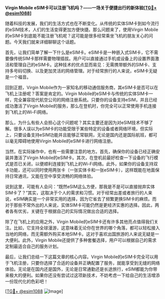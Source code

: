 **Virgin Mobile eSIM卡可以注册飞机吗？——一场关于便捷出行的新体验[[TG💪+ @esim1088](https://t.me/s/esim1088)]**

随着科技的发展，我们的生活方式也在不断变化。从传统的实体SIM卡到如今流行的eSIM技术，人们的生活变得更加方便快捷。那么问题来了，使用Virgin Mobile的eSIM卡到底能不能注册飞机呢？这可能是很多经常乘坐飞机的朋友关心的问题。今天我们就来详细聊聊这个话题。

首先，让我们简单了解一下什么是eSIM卡。eSIM卡是一种嵌入式SIM卡，它不需要像传统SIM卡那样需要物理插拔。用户可以直接通过手机或设备上的设置界面激活和管理自己的eSIM卡。这种技术的优点显而易见：无需携带额外的SIM卡、支持多号码切换、以及更加灵活的网络管理。对于经常旅行的人来说，eSIM卡无疑是一个福音。

回到正题，Virgin Mobile作为一家知名的移动通信服务商，其eSIM卡是否可以在飞机上注册呢？答案是肯定的。Virgin Mobile的eSIM卡与传统的实体SIM卡一样，完全兼容现代航空公司的网络注册系统。只要你的设备支持eSIM，并且已经成功激活了Virgin Mobile的服务，那么在登机时，你完全可以正常使用手机连接到飞机上的Wi-Fi网络。

那么，为什么有些人会担心这个问题呢？其实主要还是因为对eSIM技术不够了解。很多人误以为eSIM卡的功能受限于某些特定的设备或者网络环境，但实际上，只要设备支持eSIM功能并且能够正常联网，无论是国内还是国际航班，都可以毫无障碍地使用Virgin Mobile的eSIM卡进行网络注册。

当然，在实际操作中，也有一些需要注意的地方。首先，确保你的设备已经正确安装并激活了Virgin Mobile的eSIM卡。其次，在登机前最好检查一下设备的飞行模式是否已关闭，以便顺利连接到飞机上的Wi-Fi网络。此外，如果你的设备支持双卡功能，还可以同时使用两张卡（一张实体卡和一张eSIM卡），这样既能在地面保持日常通讯，又能在空中享受流畅的网络体验。

说到这里，可能有人会问：“既然eSIM这么方便，那我是不是可以直接抛弃实体SIM卡了？”其实，这取决于个人的需求和习惯。对于经常出差或者旅行的人来说，eSIM确实是一个非常实用的选择，因为它省去了频繁更换SIM卡的麻烦。而对于那些不常外出的人来说，实体SIM卡可能仍然是更经济实惠的选择。因此，两者各有优劣，关键在于根据自己的实际情况做出合适的选择。

除了在飞机上的应用之外，Virgin Mobile的eSIM卡还有许多其他亮点值得我们关注。比如，它支持全球漫游，这意味着无论你在世界的哪个角落，都可以轻松接入当地的网络，而无需额外购买本地SIM卡。这对于喜欢出国旅游的人来说无疑是一大便利。此外，Virgin Mobile还提供了多种套餐选择，用户可以根据自己的需求定制最适合自己的服务计划。

最后，让我们总结一下这篇文章的核心内容。Virgin Mobile的eSIM卡完全可以用于飞机注册，只要你选择了合适的设备并正确配置了服务，就能享受到无缝的网络体验。无论是在国内还是国外，无论是日常通勤还是长途旅行，eSIM都能为你带来极大的便利。如果你还没有尝试过这项新技术，不妨考虑一下给自己的生活增添一份现代化的色彩吧！

[[TG💪+ @esim1088](https://t.me/s/esim1088) ![Image](https://i.postimg.cc/4NQfJmqS/Snipaste-2025-05-13-00-14-12.png)]